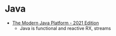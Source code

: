 Java
====

* [The Modern Java Platform - 2021 Edition](https://jamesward.com/2021/03/16/the-modern-java-platform-2021-edition/)
    * Java is functional and reactive RX, streams